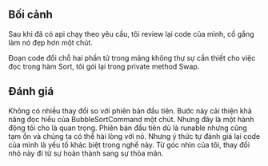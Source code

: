 ## Bối cảnh
Sau khi đã có api chạy theo yêu cầu, tôi review lại code của mình, cố gắng làm nó đẹp hơn một chút.

Đoạn code đổi chỗ hai phần tử trong mảng không thự sự cần thiết cho việc đọc trong hàm Sort, tôi gói lại trong private method Swap.

## Đánh giá
Không có nhiều thay đổi so với phiên bản đầu tiên. Bước này cải thiện khả năng đọc hiểu của BubbleSortCommand một chút. Nhưng đây là một hành động tôi cho là quan trọng. Phiên bản đầu tiên dù là runable nhưng cũng tạm ổn và chúng ta có thể hài lòng với nó. Nhưng ý thức tự đánh giá lại code của mình là yếu tố khác biệt trong nghề này. Từ góc nhìn của tôi, thay đổi nhỏ này đi từ sự hoàn thành sang sự thỏa mãn.
